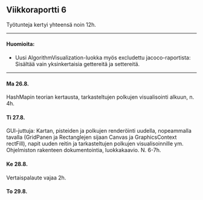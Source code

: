 ## Viikkoraportti 6

Työtunteja kertyi yhteensä noin 12h.

---

#### Huomioita:

* Uusi AlgorithmVisualization-luokka myös excludettu jacoco-raportista: Sisältää vain yksinkertaisia gettereitä ja settereitä.

---

#### Ma 26.8.

HashMapin teorian kertausta, tarkasteltujen polkujen visualisointi alkuun, n. 4h.

#### Ti 27.8.

GUI-juttuja: Kartan, pisteiden ja polkujen renderöinti uudella, nopeammalla tavalla (GridPanen ja Rectanglejen sijaan Canvas ja GraphicsContext rectFill), napit uuden reitin ja tarkasteltujen polkujen visualisoinnille ym. Ohjelmiston rakenteen dokumentointia, luokkakaavio. N. 6-7h.

#### Ke 28.8.

Vertaispalaute vajaa 2h.

#### To 29.8.


